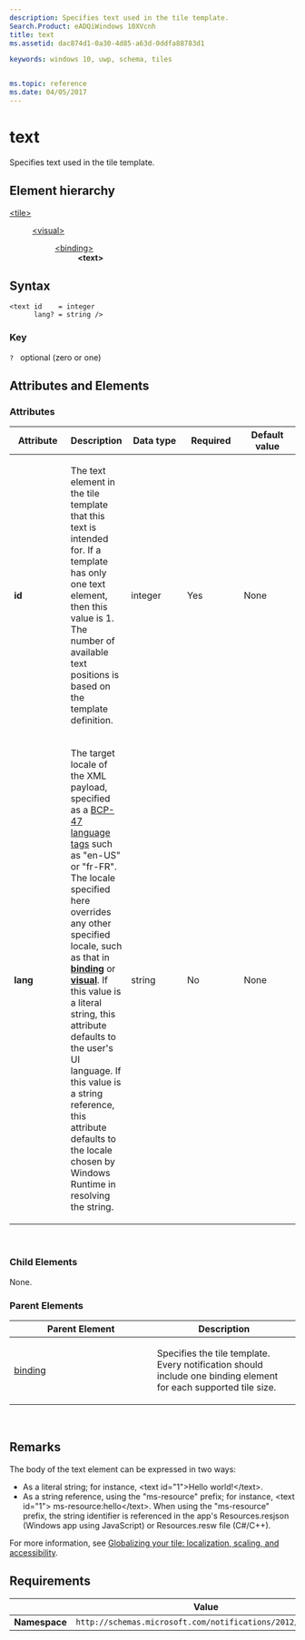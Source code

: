 ```yaml
---
description: Specifies text used in the tile template.
Search.Product: eADQiWindows 10XVcnh
title: text
ms.assetid: dac874d1-0a30-4d85-a63d-0ddfa88783d1

keywords: windows 10, uwp, schema, tiles


ms.topic: reference
ms.date: 04/05/2017
---
```


# text

Specifies text used in the tile template.

## Element hierarchy

<dl>
<dt><a href="element-tile.md">&lt;tile&gt;</a></dt>
<dd>
<dl>
<dt><a href="element-visual.md">&lt;visual&gt;</a></dt>
<dd>
<dl>
<dt><a href="element-binding.md">&lt;binding&gt;</a></dt>
<dd><b>&lt;text&gt;</b></dd>
</dl>
</dd>
</dl>
</dd>
</dl>

## Syntax

``` syntax
<text id    = integer
      lang? = string />
```

### Key

`?`   optional (zero or one)

## Attributes and Elements


### Attributes

<table>
<colgroup>
<col width="20%" />
<col width="20%" />
<col width="20%" />
<col width="20%" />
<col width="20%" />
</colgroup>
<thead>
<tr class="header">
<th>Attribute</th>
<th>Description</th>
<th>Data type</th>
<th>Required</th>
<th>Default value</th>
</tr>
</thead>
<tbody>
<tr class="odd">
<td><strong>id</strong></td>
<td><p>The text element in the tile template that this text is intended for. If a template has only one text element, then this value is 1. The number of available text positions is based on the template definition.</p></td>
<td>integer</td>
<td>Yes</td>
<td>None</td>
</tr>
<tr class="even">
<td><strong>lang</strong></td>
<td><p>The target locale of the XML payload, specified as a <a href="https://go.microsoft.com/fwlink/p/?linkid=227302">BCP-47 language tags</a>  such as &quot;en-US&quot; or &quot;fr-FR&quot;. The locale specified here overrides any other specified locale, such as that in <a href="element-binding.md"><strong>binding</strong></a> or <a href="element-visual.md"><strong>visual</strong></a>. If this value is a literal string, this attribute defaults to the user's UI language. If this value is a string reference, this attribute defaults to the locale chosen by Windows Runtime in resolving the string.</p></td>
<td>string</td>
<td>No</td>
<td>None</td>
</tr>
</tbody>
</table>

 

### Child Elements

None.

### Parent Elements

<table>
<colgroup>
<col width="50%" />
<col width="50%" />
</colgroup>
<thead>
<tr class="header">
<th>Parent Element</th>
<th>Description</th>
</tr>
</thead>
<tbody>
<tr class="odd">
<td><a href="element-binding.md">binding</a> </td>
<td><p>Specifies the tile template. Every notification should include one binding element for each supported tile size.</p></td>
</tr>
</tbody>
</table>

 

## Remarks

The body of the text element can be expressed in two ways:

-   As a literal string; for instance, &lt;text id="1"&gt;Hello world!&lt;/text&gt;.
-   As a string reference, using the "ms-resource" prefix; for instance, &lt;text id="1"&gt; ms-resource:hello&lt;/text&gt;. When using the "ms-resource" prefix, the string identifier is referenced in the app's Resources.resjson (Windows app using JavaScript) or Resources.resw file (C#/C++).

For more information, see [Globalizing your tile: localization, scaling, and accessibility](/previous-versions/windows/apps/hh831183(v=win.10)).

## Requirements

|          | Value |
|----------|--------------|
| **Namespace** | `http://schemas.microsoft.com/notifications/2012/tile.xsd` |

 

 
